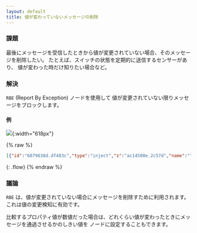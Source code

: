 ```yaml
---
layout: default
title: 値が変わっていないメッセージの削除
---
```


### 課題

最後にメッセージを受信したときから値が変更されていない場合、そのメッセージを削除したい。
たとえば、スイッチの状態を定期的に送信するセンサーがあり、
値が変わった時だけ知りたい場合など。

### 解決

<code class="node">RBE</code> (Report By Exception) ノードを使用して
値が変更されていない限りメッセージをブロックします。

#### 例

![](/images/basic/report-by-exception.png){:width="618px"}

{% raw %}
~~~json
[{"id":"6079638d.df403c","type":"inject","z":"ac14500e.2c57d","name":"","topic":"","payload":"0","payloadType":"num","repeat":"","crontab":"","once":false,"onceDelay":0.1,"x":90,"y":1500,"wires":[["87129503.c7b358"]]},{"id":"87129503.c7b358","type":"rbe","z":"ac14500e.2c57d","name":"report-by-exception","func":"deadband","gap":"","start":"","inout":"out","property":"payload","x":300,"y":1520,"wires":[["5e2ffc27.c61dd4"]]},{"id":"5e2ffc27.c61dd4","type":"debug","z":"ac14500e.2c57d","name":"","active":true,"tosidebar":true,"console":false,"tostatus":false,"complete":"payload","targetType":"msg","x":510,"y":1520,"wires":[]},{"id":"2dc49f96.3070c","type":"inject","z":"ac14500e.2c57d","name":"","topic":"","payload":"1","payloadType":"num","repeat":"","crontab":"","once":false,"onceDelay":0.1,"x":90,"y":1540,"wires":[["87129503.c7b358"]]}]
~~~
{: .flow}
{% endraw %}

### 議論

<code class="node">RBE</code> は、値が変更されていない場合にメッセージを削除すために利用されます。
これは値の変更検知に有効です。

比較するプロパティ値が数値だった場合は、どれくらい値が変わったときにメッセージを通過させるかのしきい値を
ノードに設定することもできます。
